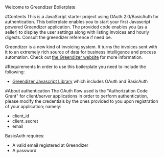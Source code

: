 Welcome to Greendizer Boilerplate

#Contents
This is a JavaScript starter project using OAuth 2.0/BasicAuth for authentication.
This boilerplate enables you to start your first Javascript powered Greendizer application.
The provided code enables you (as a seller) to display the user settings along with listing invoices and hourly digests. Consult the greendizer reference if need be.

Greendizer is a new kind of invoicing system.
It turns the invoices sent with it to an extremely rich source of data for business intelligence and process automation.
Check out [the Greendizer website](https://www.greendizer.com/) for more information.

#Requirements
In order to use this boilerplate you need to include the following:
* [Greendizer Javascript Library](https://js.greendizer.com) which includes OAuth and BasicAuth

#About authentication
The OAuth flow used is the "Authorization Code Grant" for client/server applications
In order to perform authentication, please modify the credentials by the ones provided to you upon registration of your application; namely:
* client_id
* client_secret
* email

BasicAuth requires:
* A valid email registered at Greendizer
* A password